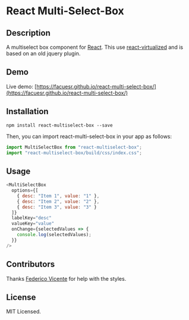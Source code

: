 # React Multi-Select-Box

## Description

A multiselect box component for <a href="https://reactjs.org/" target="_blank">React</a>. This use <a href="">react-virtualized</a> and is based on an old jquery plugin.

## Demo

Live demo: [https://facuesr.github.io/react-multi-select-box/](https://facuesr.github.io/react-multi-select-box/)

## Installation

`npm install react-multiselect-box --save`

Then, you can import react-multi-select-box in your app as follows:

```js
import MultiSelectBox from "react-multiselect-box";
import "react-multiselect-box/build/css/index.css";
```

## Usage

```js
<MultiSelectBox
  options={[
    { desc: "Item 1", value: "1" },
    { desc: "Item 2", value: "2" },
    { desc: "Item 3", value: "3" }
  ]}
  labelKey="desc"
  valueKey="value"
  onChange={selectedValues => {
    console.log(selectedValues);
  }}
/>
```

## Contributors

Thanks <a href="">Federico Vicente</a> for help with the styles.

## License

MIT Licensed.
